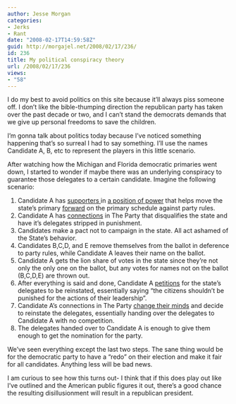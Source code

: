 ```yaml
---
author: Jesse Morgan
categories:
- Jerks
- Rant
date: "2008-02-17T14:59:58Z"
guid: http://morgajel.net/2008/02/17/236/
id: 236
title: My political conspiracy theory
url: /2008/02/17/236
views:
- "58"
---
```


I do my best to avoid politics on this site because it’ll always piss someone off. I don’t like the bible-thumping direction the republican party has taken over the past decade or two, and I can’t stand the democrats demands that we give up personal freedoms to save the children.

I’m gonna talk about politics today because I’ve noticed something happening that’s so surreal I had to say something. I’ll use the names Candidate A, B, etc to represent the players in this little scenario.

After watching how the Michigan and Florida democratic primaries went down, I started to wonder if maybe there was an underlying conspiracy to guarantee those delegates to a certain candidate. Imagine the following scenario:

1. Candidate A has [supporters ](http://www.mlive.com/elections/index.ssf/2008/02/dingell_kildee_endorse_clinton.html) in [a position of power](http://www.freep.com/apps/pbcs.dll/article?AID=/20071108/NEWS06/711080408/1008) that helps move the state’s primary [forward](http://www.msnbc.msn.com/id/22054151/) on the primary schedule against party rules.
2. Candidate A has [connections](http://ap.google.com/article/ALeqM5hY742M_s1ttD_ycf2Zusn1o1fD3QD8URVVHG0) in The Party that disqualifies the state and have it’s delegates stripped in punishment.
3. Candidates make a pact not to campaign in the state. All act ashamed of the State’s behavior.
4. Candidates B,C,D, and E remove themselves from the ballot in deference to party rules, while Candidate A leaves their name on the ballot.
5. Candidate A gets the lion share of votes in the state since they’re not only the only one on the ballot, but any votes for names not on the ballot (B,C,D,E) are thrown out.
6. After everything is said and done, Candidate A [petitions](http://www.reuters.com/article/newsOne/idUSN2533575920080126) for the state’s delegates to be reinstated, essentially saying “the citizens shouldn’t be punished for the actions of their leadership”.
7. Candidate A’s connections in The Party [change their minds](http://www.sptimes.com/2008/02/17/Worldandnation/Clinton_adviser_argue.shtml) and decide to reinstate the delegates, essentially handing over the delegates to Candidate A with no competition.
8. The delegates handed over to Candidate A is enough to give them enough to get the nomination for the party.

We’ve seen everything except the last two steps. The sane thing would be for the democratic party to have a “redo” on their election and make it fair for all candidates. Anything less will be bad news.

I am curious to see how this turns out- I think that if this does play out like I’ve outlined and the American public figures it out, there’s a good chance the resulting disillusionment will result in a republican president.